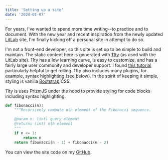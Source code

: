 ```yaml
---
title: 'Setting up a site'
date: '2024-01-07'
---
```


For years, I've wanted to spend more time writing--to practice and to document.
With the new year and recent inspiration from the newly updated
[LitLab](https://litlab.stanford.edu/techne/new-litlab-website/) site, I'm
finally kicking off a personal site in attempt to do so.

I'm not a front-end developer, so this site is set up to be simple to build and
maintain. The static content here is generated with
[11ty](https://www.11ty.dev/) (as used with the LitLab site). 11ty has a low
learning curve, is easy to customize, and has a fairly large user community and
developer support. I found [this
tutorial](https://learneleventyfromscratch.com/) particularly helpful to get
rolling. 11ty also includes many plugins, for example, syntax highlighting (see
below). In the spirit of keeping it simple, styling is vanilla
[Bootstrap](https://getbootstrap.com/) CSS.

11ty is uses PrizmJS under the hood to provide styling for code blocks including
syntax highlighting.

```py
def fibonacci(n):
    """Recursively compute nth element of the Fibonacci sequence.

    @param n: (int) query element
    @returns (int) nth element
    """
    if n <= 1:
        return n
    return fibonacci(n - 1) + fibonacci(n - 2)
```

You can view the site code on my [GitHub]().
